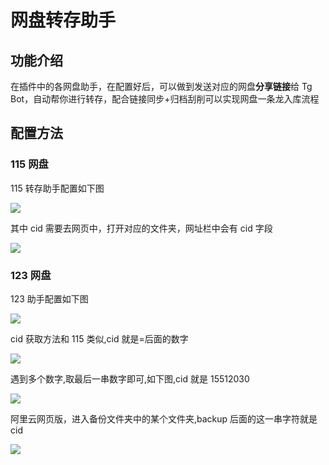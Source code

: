 # 网盘转存助手

## 功能介绍

在插件中的各网盘助手，在配置好后，可以做到发送对应的网盘**分享链接**给 Tg Bot，自动帮你进行转存，配合链接同步+归档刮削可以实现网盘一条龙入库流程

## 配置方法

### 115 网盘

115 转存助手配置如下图

![](https://images.symedia.top/2025/04/07/20250407074646569.png)

其中 cid 需要去网页中，打开对应的文件夹，网址栏中会有 cid 字段

![](https://images.symedia.top/2025/04/07/20250407074705367.png)

### 123 网盘

123 助手配置如下图

![](https://images.symedia.top/2025/04/07/20250407074729208.png)

cid 获取方法和 115 类似,cid 就是=后面的数字

![](https://images.symedia.top/2025/04/07/20250407074807432.png)

遇到多个数字,取最后一串数字即可,如下图,cid 就是 15512030

![](https://images.symedia.top/2025/04/07/20250407074828307.png)

阿里云网页版，进入备份文件夹中的某个文件夹,backup 后面的这一串字符就是 cid

![](https://images.symedia.top/2025/04/07/20250407074846659.png)
